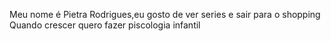 Meu nome é Pietra Rodrigues,eu gosto de ver series e sair para o shopping 
Quando crescer quero fazer piscologia infantil 
